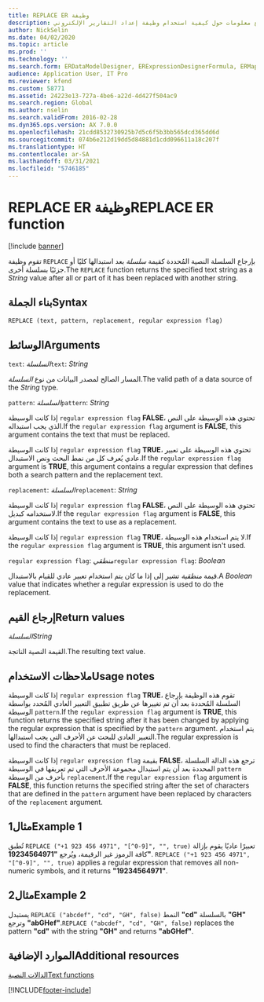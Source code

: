 ```yaml
---
title: REPLACE ER وظيفة
description: يوفر هذا الموضوع معلومات حول كيفية استخدام وظيفة إعداد التقارير الإلكتروني REPLACE (ER).
author: NickSelin
ms.date: 04/02/2020
ms.topic: article
ms.prod: ''
ms.technology: ''
ms.search.form: ERDataModelDesigner, ERExpressionDesignerFormula, ERMappedFormatDesigner, ERModelMappingDesigner
audience: Application User, IT Pro
ms.reviewer: kfend
ms.custom: 58771
ms.assetid: 24223e13-727a-4be6-a22d-4d427f504ac9
ms.search.region: Global
ms.author: nselin
ms.search.validFrom: 2016-02-28
ms.dyn365.ops.version: AX 7.0.0
ms.openlocfilehash: 21cdd8532730925b7d5c6f5b3bb565dcd365dd6d
ms.sourcegitcommit: 074b6e212d19dd5d84881d1cdd096611a18c207f
ms.translationtype: HT
ms.contentlocale: ar-SA
ms.lasthandoff: 03/31/2021
ms.locfileid: "5746185"
---
```

# <a name="replace-er-function"></a><span data-ttu-id="3865b-103">REPLACE ER وظيفة</span><span class="sxs-lookup"><span data-stu-id="3865b-103">REPLACE ER function</span></span>

[!include [banner](../includes/banner.md)]

<span data-ttu-id="3865b-104">تقوم وظيفة `REPLACE` بإرجاع السلسلة النصية المُحددة كقيمة *سلسلة* بعد استبدالها كليًا أو جزئيًا بسلسلة أخرى.</span><span class="sxs-lookup"><span data-stu-id="3865b-104">The `REPLACE` function returns the specified text string as a *String* value after all or part of it has been replaced with another string.</span></span>

## <a name="syntax"></a><span data-ttu-id="3865b-105">بناء الجملة</span><span class="sxs-lookup"><span data-stu-id="3865b-105">Syntax</span></span>

```vb
REPLACE (text, pattern, replacement, regular expression flag)
```

## <a name="arguments"></a><span data-ttu-id="3865b-106">الوسائط</span><span class="sxs-lookup"><span data-stu-id="3865b-106">Arguments</span></span>

<span data-ttu-id="3865b-107">`text`: *السلسلة*</span><span class="sxs-lookup"><span data-stu-id="3865b-107">`text`: *String*</span></span>

<span data-ttu-id="3865b-108">المسار الصالح لمصدر البيانات من نوع *السلسلة*.</span><span class="sxs-lookup"><span data-stu-id="3865b-108">The valid path of a data source of the *String* type.</span></span>

<span data-ttu-id="3865b-109">`pattern`: *السلسلة*</span><span class="sxs-lookup"><span data-stu-id="3865b-109">`pattern`: *String*</span></span>

<span data-ttu-id="3865b-110">إذا كانت الوسيطة `regular expression flag` **FALSE**، تحتوي هذه الوسيطة على النص الذي يجب استبداله.</span><span class="sxs-lookup"><span data-stu-id="3865b-110">If the `regular expression flag` argument is **FALSE**, this argument contains the text that must be replaced.</span></span>

<span data-ttu-id="3865b-111">إذا كانت الوسيطة `regular expression flag` **TRUE**، تحتوي هذه الوسيطة على تعبير عادي يُعرف كل من نمط البحث ونص الاستبدال.</span><span class="sxs-lookup"><span data-stu-id="3865b-111">If the `regular expression flag` argument is **TRUE**, this argument contains a regular expression that defines both a search pattern and the replacement text.</span></span>

<span data-ttu-id="3865b-112">`replacement`: *السلسلة*</span><span class="sxs-lookup"><span data-stu-id="3865b-112">`replacement`: *String*</span></span>

<span data-ttu-id="3865b-113">إذا كانت الوسيطة `regular expression flag` **FALSE**، تحتوي هذه الوسيطة على النص لاستخدامه كبديل.</span><span class="sxs-lookup"><span data-stu-id="3865b-113">If the `regular expression flag` argument is **FALSE**, this argument contains the text to use as a replacement.</span></span>

<span data-ttu-id="3865b-114">إذا كانت الوسيطة `regular expression flag` **TRUE**، لا يتم استخدام هذه الوسيطة.</span><span class="sxs-lookup"><span data-stu-id="3865b-114">If the `regular expression flag` argument is **TRUE**, this argument isn't used.</span></span>

<span data-ttu-id="3865b-115">`regular expression flag`: *منطقي*</span><span class="sxs-lookup"><span data-stu-id="3865b-115">`regular expression flag`: *Boolean*</span></span>

<span data-ttu-id="3865b-116">قيمة *منطقية* تشير إلى إذا ما كان يتم استخدام تعبير عادي للقيام بالاستبدال.</span><span class="sxs-lookup"><span data-stu-id="3865b-116">A *Boolean* value that indicates whether a regular expression is used to do the replacement.</span></span>

## <a name="return-values"></a><span data-ttu-id="3865b-117">إرجاع القيم</span><span class="sxs-lookup"><span data-stu-id="3865b-117">Return values</span></span>

<span data-ttu-id="3865b-118">*السلسلة*</span><span class="sxs-lookup"><span data-stu-id="3865b-118">*String*</span></span>

<span data-ttu-id="3865b-119">القيمة النصية الناتجة.</span><span class="sxs-lookup"><span data-stu-id="3865b-119">The resulting text value.</span></span>

## <a name="usage-notes"></a><span data-ttu-id="3865b-120">ملاحظات الاستخدام</span><span class="sxs-lookup"><span data-stu-id="3865b-120">Usage notes</span></span>

<span data-ttu-id="3865b-121">إذا كانت الوسيطة `regular expression flag` **TRUE**، تقوم هذه الوظيفة بإرجاع السلسلة المُحددة بعد أن تم تغييرها عن طريق تطبيق التعبير العادي المُحدد بواسطة الوسيطة `pattern`.</span><span class="sxs-lookup"><span data-stu-id="3865b-121">If the `regular expression flag` argument is **TRUE**, this function returns the specified string after it has been changed by applying the regular expression that is specified by the `pattern` argument.</span></span> <span data-ttu-id="3865b-122">يتم استخدام التعبير العادي للبحث عن الأحرف التي يجب استبدالها.</span><span class="sxs-lookup"><span data-stu-id="3865b-122">The regular expression is used to find the characters that must be replaced.</span></span>

<span data-ttu-id="3865b-123">إذا كانت الوسيطة `regular expression flag` بقيمة **FALSE**، ترجع هذه الدالة السلسلة المحددة بعد أن يتم استبدال مجموعة الأحرف التي تم تعريفها في الوسيطة `pattern` بأحرف من الوسيطة `replacement`.</span><span class="sxs-lookup"><span data-stu-id="3865b-123">If the `regular expression flag` argument is **FALSE**, this function returns the specified string after the set of characters that are defined in the `pattern` argument have been replaced by characters of the `replacement` argument.</span></span> 

## <a name="example-1"></a><span data-ttu-id="3865b-124">مثال1</span><span class="sxs-lookup"><span data-stu-id="3865b-124">Example 1</span></span>

<span data-ttu-id="3865b-125">تُطبق `REPLACE ("+1 923 456 4971", "[^0-9]", "", true)` تعبيرًا عاديًا يقوم بإزالة كافة الرموز غير الرقيمة، ويُرجع **"19234564971"**. </span><span class="sxs-lookup"><span data-stu-id="3865b-125">`REPLACE ("+1 923 456 4971", "[^0-9]", "", true)` applies a regular expression that removes all non-numeric symbols, and it returns **"19234564971"**.</span></span> 

## <a name="example-2"></a><span data-ttu-id="3865b-126">مثال2</span><span class="sxs-lookup"><span data-stu-id="3865b-126">Example 2</span></span>

<span data-ttu-id="3865b-127">يستبدل `REPLACE ("abcdef", "cd", "GH", false)` النمط **"cd"** بالسلسلة **"GH"** وترجع **"abGHef"**.</span><span class="sxs-lookup"><span data-stu-id="3865b-127">`REPLACE ("abcdef", "cd", "GH", false)` replaces the pattern **"cd"** with the string **"GH"** and returns **"abGHef"**.</span></span>

## <a name="additional-resources"></a><span data-ttu-id="3865b-128">الموارد الإضافية</span><span class="sxs-lookup"><span data-stu-id="3865b-128">Additional resources</span></span>

[<span data-ttu-id="3865b-129">الدالات النصية</span><span class="sxs-lookup"><span data-stu-id="3865b-129">Text functions</span></span>](er-functions-category-text.md)


[!INCLUDE[footer-include](../../../includes/footer-banner.md)]